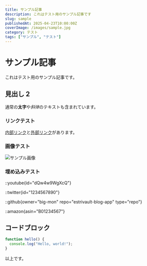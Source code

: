 ```yaml
---
title: サンプル記事
description: これはテスト用のサンプル記事です
slug: sample
publishedAt: 2025-04-23T10:00:00Z
coverImage: /images/sample.jpg
category: テスト
tags: ["サンプル", "テスト"]
---
```


# サンプル記事

これはテスト用のサンプル記事です。

## 見出し 2

通常の**太字**や*斜体*のテキストも含まれています。

### リンクテスト

[内部リンク](/internal)と[外部リンク](https://example.com)があります。

### 画像テスト

![サンプル画像](/images/sample.jpg)

### 埋め込みテスト

::youtube{id="dQw4w9WgXcQ"}

::twitter{id="1234567890"}

::github{owner="big-mon" repo="estrivault-blog-app" type="repo"}

::amazon{asin="B01234567"}

## コードブロック

```javascript
function hello() {
  console.log("Hello, world!");
}
```

以上です。

